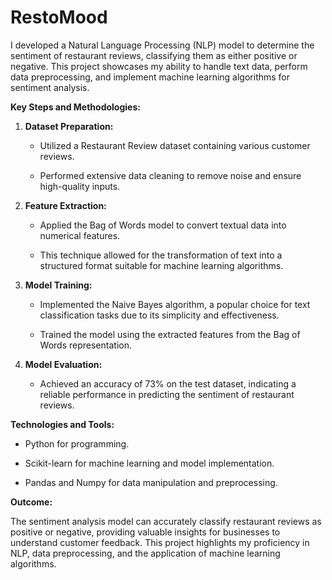 # RestoMood

I developed a Natural Language Processing (NLP) model to determine the sentiment of restaurant reviews, classifying them as either positive or negative. This project showcases my ability to handle text data, perform data preprocessing, and implement machine learning algorithms for sentiment analysis.

  

**Key Steps and Methodologies:**

1.  **Dataset Preparation:**
    
    -   Utilized a Restaurant Review dataset containing various customer reviews.
        
    -   Performed extensive data cleaning to remove noise and ensure high-quality inputs.
        
2.  **Feature Extraction:**
    
    -   Applied the Bag of Words model to convert textual data into numerical features.
        
    -   This technique allowed for the transformation of text into a structured format suitable for machine learning algorithms.
        
3.  **Model Training:**
    
    -   Implemented the Naive Bayes algorithm, a popular choice for text classification tasks due to its simplicity and effectiveness.
        
    -   Trained the model using the extracted features from the Bag of Words representation.
        
4.  **Model Evaluation:**
    
    -   Achieved an accuracy of 73% on the test dataset, indicating a reliable performance in predicting the sentiment of restaurant reviews.
        
          
        

**Technologies and Tools:**

-   Python for programming.
    
-   Scikit-learn for machine learning and model implementation.
    
-   Pandas and Numpy for data manipulation and preprocessing.
    
      
    

**Outcome:**

The sentiment analysis model can accurately classify restaurant reviews as positive or negative, providing valuable insights for businesses to understand customer feedback. This project highlights my proficiency in NLP, data preprocessing, and the application of machine learning algorithms.
